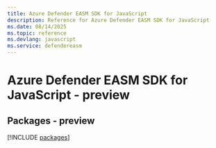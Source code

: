 ```yaml
---
title: Azure Defender EASM SDK for JavaScript
description: Reference for Azure Defender EASM SDK for JavaScript
ms.date: 08/14/2025
ms.topic: reference
ms.devlang: javascript
ms.service: defendereasm
---
```

# Azure Defender EASM SDK for JavaScript - preview
## Packages - preview
[!INCLUDE [packages](defender-easm-index.md)]